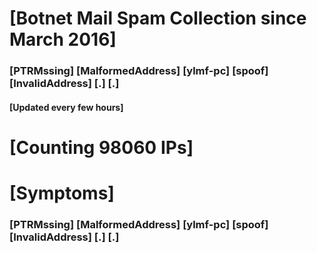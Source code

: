 # [Botnet Mail Spam Collection since March 2016]
### [PTRMssing] [MalformedAddress] [ylmf-pc] [spoof] [InvalidAddress] [.] [.]
#### [Updated every few hours]

# [Counting 98060 IPs]

# [Symptoms] 
###   [PTRMssing] [MalformedAddress] [ylmf-pc] [spoof] [InvalidAddress] [.] [.]
